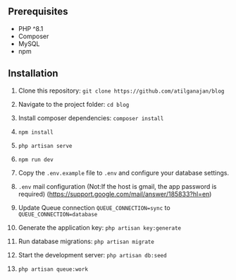 
## Prerequisites

- PHP ^8.1
- Composer
- MySQL
- npm

## Installation

1. Clone this repository: `git clone https://github.com/atilganajan/blog`

2. Navigate to the project folder: `cd blog`

3. Install composer dependencies: `composer install`

4. `npm install`

5. `php artisan serve`

6. `npm run dev`

7. Copy the `.env.example` file to `.env` and configure your database settings.

8.  `.env` mail configuration (Not:If the host is gmail, the app password is required) (https://support.google.com/mail/answer/185833?hl=en)

9.  Update Queue connection  `QUEUE_CONNECTION=sync` to `QUEUE_CONNECTION=database`  

10. Generate the application key: `php artisan key:generate`

11. Run database migrations: `php artisan migrate`

12. Start the development server: `php artisan db:seed`
   
13. `php artisan queue:work`

